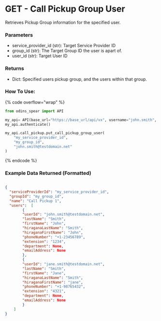 # GET - Call Pickup Group User

Retrieves Pickup Group information for the specified user.

### Parameters&#x20;

* service_provider_id (str): Target Service Provider ID
* group_id (str): The Target Group ID the user is apart of.
* user_id (str): Target User ID

### Returns

* Dict: Specified users pickup group, and the users within that group.

### How To Use:

{% code overflow="wrap" %}
```python
from odins_spear import API

my_api= API(base_url="https://base_url/api/vx", username="john.smith", password="ODIN_INSTANCE_1")
my_api.authenticate()

my_api.call_pickup.put_call_pickup_group_user(
    "my_service_provider_id", 
    "my_group_id", 
    "john.smith@testdomain.net"
)
```
{% endcode %}

### Example Data Returned (Formatted)

```json

{
  "serviceProviderId": "my_service_provider_id",
  "groupId": "my_group_id",
  "name": "Call Pickup 1",
  "users":  [
        {
        "userId": "john.smith@testdomain.net", 
        "lastName": "Smith", 
        "firstName": "John", 
        "hiraganaLastName": "Smith", 
        "hiraganaFirstName": "John", 
        "phoneNumber": "+1-23456789", 
        "extension": "1234", 
        "department": None, 
        "emailAddress": None
        }, 
        {
        "userId": "jane.smith@testdomain.net", 
        "lastName": "Smith", 
        "firstName": "Jane", 
        "hiraganaLastName": "Smith", 
        "hiraganaFirstName": "jane", 
        "phoneNumber": "+1-98765432", 
        "extension": "4321", 
        "department": None, 
        "emailAddress": None
        }
    ]
}


```

